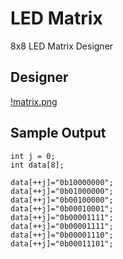 # LED Matrix

8x8 LED Matrix Designer


## Designer

[!matrix.png](matrix.png)


## Sample Output

	int j = 0;
	int data[8];

	data[++j]="0b10000000";
	data[++j]="0b01000000";
	data[++j]="0b00100000";
	data[++j]="0b00010001";
	data[++j]="0b00001111";
	data[++j]="0b00001111";
	data[++j]="0b00001110";
	data[++j]="0b00011101";
